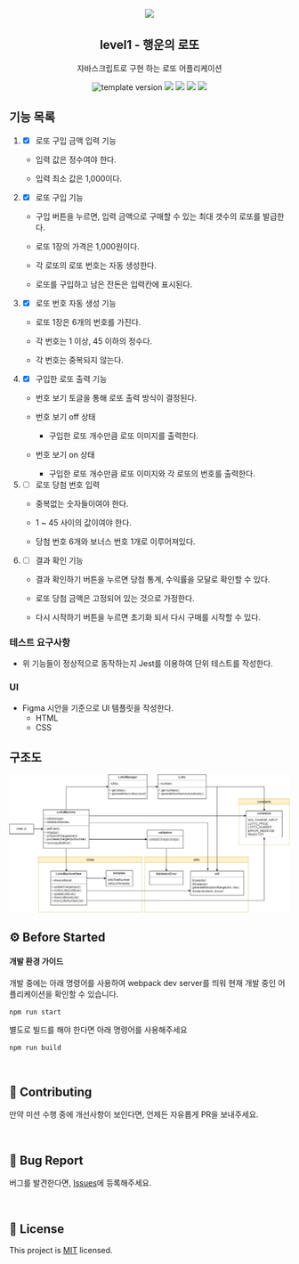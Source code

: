 <p align="middle" >
  <img width="200px;" src="./images/lotto_ball.png"/>
</p>
<h2 align="middle">level1 - 행운의 로또</h2>
<p align="middle">자바스크립트로 구현 하는 로또 어플리케이션</p>
<p align="middle">
  <img src="https://img.shields.io/badge/version-1.0.0-blue?style=flat-square" alt="template version"/>
  <img src="https://img.shields.io/badge/language-html-red.svg?style=flat-square"/>
  <img src="https://img.shields.io/badge/language-css-blue.svg?style=flat-square"/>
  <img src="https://img.shields.io/badge/language-js-yellow.svg?style=flat-square"/>
  <img src="https://img.shields.io/badge/license-MIT-brightgreen.svg?style=flat-square"/>
</p>

## 기능 목록

1. - [x] 로또 구입 금액 입력 기능

   - 입력 값은 정수여야 한다.

   - 입력 최소 값은 1,000이다.

2. - [x] 로또 구입 기능

   - 구입 버튼을 누르면, 입력 금액으로 구매할 수 있는 최대 갯수의 로또를 발급한다.

   - 로또 1장의 가격은 1,000원이다.

   - 각 로또의 로또 번호는 자동 생성한다.

   - 로또를 구입하고 남은 잔돈은 입력칸에 표시된다.

3. - [x] 로또 번호 자동 생성 기능

   - 로또 1장은 6개의 번호를 가진다.

   - 각 번호는 1 이상, 45 이하의 정수다.

   - 각 번호는 중복되지 않는다.

4. - [x] 구입한 로또 출력 기능

   - 번호 보기 토글을 통해 로또 출력 방식이 결정된다.

   - 번호 보기 off 상태

     - 구입한 로또 개수만큼 로또 이미지를 출력한다.

   - 번호 보기 on 상태

     - 구입한 로또 개수만큼 로또 이미지와 각 로또의 번호를 출력한다.

5. - [ ] 로또 당첨 번호 입력

   - 중복없는 숫자들이여야 한다.

   - 1 ~ 45 사이의 값이여야 한다.

   - 당첨 번호 6개와 보너스 번호 1개로 이루어져있다.

6. - [ ] 결과 확인 기능

   - 결과 확인하기 버튼을 누르면 당첨 통계, 수익률을 모달로 확인할 수 있다.

   - 로또 당첨 금액은 고정되어 있는 것으로 가정한다.

   - 다시 시작하기 버튼을 누르면 초기화 되서 다시 구매를 시작할 수 있다.

### 테스트 요구사항

- 위 기능들이 정상적으로 동작하는지 Jest를 이용하여 단위 테스트를 작성한다.

### UI

- Figma 시안을 기준으로 UI 템플릿을 작성한다.
  - HTML
  - CSS

## 구조도

<p align="middle" >
  <img width="1000px;" src="./images/structure_diagram.png" />
</p>

## ⚙️ Before Started

#### 개발 환경 가이드

개발 중에는 아래 명령어를 사용하여 webpack dev server를 띄워 현재 개발 중인 어플리케이션을 확인할 수 있습니다.

```
npm run start
```

별도로 빌드를 해야 한다면 아래 명령어를 사용해주세요

```
npm run build
```

<br>

## 👏 Contributing

만약 미션 수행 중에 개선사항이 보인다면, 언제든 자유롭게 PR을 보내주세요.

<br>

## 🐞 Bug Report

버그를 발견한다면, [Issues](https://github.com/woowacourse/javascript-lotto/issues)에 등록해주세요.

<br>

## 📝 License

This project is [MIT](https://github.com/woowacourse/javascript-lotto/blob/main/LICENSE) licensed.
